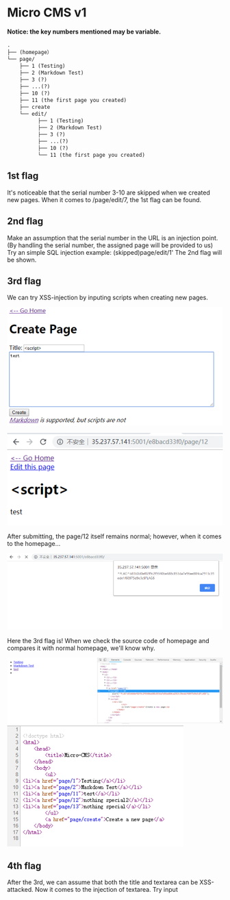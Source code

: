 # Micro CMS v1

<b>Notice: the key numbers mentioned may be variable.</b>

```
.
├── (homepage）
└── page/
    ├── 1 (Testing)
    ├── 2 (Markdown Test)
    ├── 3 (?)
    ├── ...(?)
    ├── 10 (?)
    ├── 11 (the first page you created)
    ├── create
    └── edit/
          ├── 1 (Testing)
          ├── 2 (Markdown Test)
          ├── 3 (?)
          ├── ...(?)
          ├── 10 (?)
          └── 11 (the first page you created)        
```
## 1st flag

It's noticeable that the serial number 3-10 are skipped when we created new pages.
When it comes to /page/edit/7, the 1st flag can be found.

## 2nd flag

Make an assumption that the serial number in the URL is an injection point. (By handling the serial number, the assigned page will be provided to us)
Try an simple SQL injection example:  (skipped)page/edit/1'
The 2nd flag will be shown.

## 3rd flag

We can try XSS-injection by inputing scripts when creating new pages.

![1-xss](img/1-XSS.png)

![2-xss](img/2-XSS.png)

After submitting, the page/12 itself remains normal; however, when it comes to the homepage...

![3-xss](img/3-XSS.png)

Here the 3rd flag is!
When we check the source code of homepage and compares it with normal homepage, we'll know why.

![4-xss](img/4-XSS.png)
![5-xss](img/5-normal.png)

## 4th flag

After the 3rd, we can assume that both the title and textarea can be XSS-attacked.
Now it comes to the injection of textarea.
Try input <script>(or anything include 'script') into the textarea, and you will get something like this:

![6-XSS](img/6-XSS.png)

Apparently the key word 'script' will be replaced with 'scrubbed'
However, '<' or '>' will not be replaced, so we just need to use another word, like this:
```
<img src='1' onclick='alert(1)'>
```
The 4th flag is in the source code.

![6-xss](img/6-xss.png)
